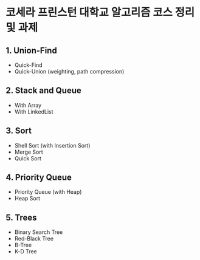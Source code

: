 # 코세라 프린스턴 대학교 알고리즘 코스 정리 및 과제

## 1. Union-Find
* Quick-Find
* Quick-Union (weighting, path compression)
## 2. Stack and Queue
* With Array
* With LinkedList
## 3. Sort
* Shell Sort (with Insertion Sort)
* Merge Sort
* Quick Sort
## 4. Priority Queue
* Priority Queue (with Heap)
* Heap Sort
## 5. Trees
* Binary Search Tree
* Red-Black Tree
* B-Tree
* K-D Tree